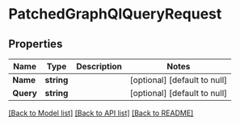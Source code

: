 # PatchedGraphQlQueryRequest

## Properties
Name | Type | Description | Notes
------------ | ------------- | ------------- | -------------
**Name** | **string** |  | [optional] [default to null]
**Query** | **string** |  | [optional] [default to null]

[[Back to Model list]](../README.md#documentation-for-models) [[Back to API list]](../README.md#documentation-for-api-endpoints) [[Back to README]](../README.md)

